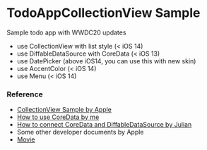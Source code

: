 # TodoAppCollectionView Sample

Sample todo app with WWDC20 updates

- use CollectionView with list style (< iOS 14)
- use DiffableDataSource with CoreData (< iOS 13)
- use DatePicker (above iOS14, you can use this with new skin)
- use AccentColor (< iOS 14)
- use Menu (< iOS 14)

### Reference

- [CollectionView Sample by Apple](https://developer.apple.com/documentation/uikit/views_and_controls/collection_views/implementing_modern_collection_views)
- [How to use CoreData by me](https://qiita.com/touyoubuntu/items/5133ba503da74bb39063)
- [How to connect CoreData and DiffableDataSource by Julian](https://schiavo.me/2019/coredata-diffabledatasource/)
- Some other developer documents by Apple
- [Movie](https://twitter.com/touyou_dev/status/1276526396035092482)
